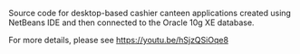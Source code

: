 Source code for desktop-based cashier canteen applications created using NetBeans IDE and then connected to the Oracle 10g XE database.



For more details, please see https://youtu.be/hSjzQSiOqe8
